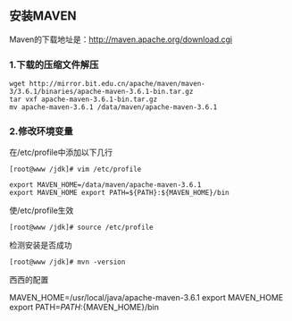 ## 安装MAVEN

Maven的下载地址是：http://maven.apache.org/download.cgi

### 1.下载的压缩文件解压

```
wget http://mirror.bit.edu.cn/apache/maven/maven-3/3.6.1/binaries/apache-maven-3.6.1-bin.tar.gz
tar vxf apache-maven-3.6.1-bin.tar.gz
mv apache-maven-3.6.1 /data/maven/apache-maven-3.6.1
```

### 2.修改环境变量

 在/etc/profile中添加以下几行

```
[root@www /jdk]# vim /etc/profile

export MAVEN_HOME=/data/maven/apache-maven-3.6.1
export MAVEN_HOME export PATH=${PATH}:${MAVEN_HOME}/bin
```

使/etc/profile生效

```
[root@www /jdk]# source /etc/profile
```

检测安装是否成功

```
[root@www /jdk]# mvn -version
```



西西的配置

MAVEN_HOME=/usr/local/java/apache-maven-3.6.1 export MAVEN_HOME export PATH=${PATH}:${MAVEN_HOME}/bin